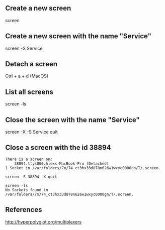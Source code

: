 
## Create a new screen
screen

## Create a new screen with the name "Service"
screen -S Service

## Detach a screen
Ctrl + a + d (MacOS)

## List all screens
screen -ls

## Close the screen with the name "Service"
screen -X -S Service quit

## Close a screen with the id 38894

```
There is a screen on:
	38894.ttys000.Alexs-MacBook-Pro	(Detached)
1 Socket in /var/folders/7m/74_ct3hx33d878n626w1wxyc0000gn/T/.screen.

screen -S 38894 -X quit

screen -ls 
No Sockets found in /var/folders/7m/74_ct3hx33d878n626w1wxyc0000gn/T/.screen.
```


## References
http://hyperpolyglot.org/multiplexers
